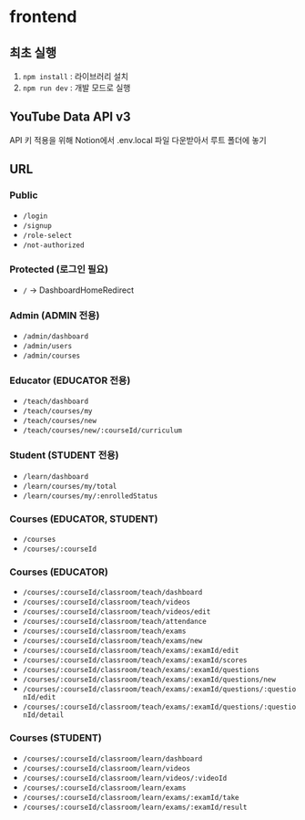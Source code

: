 # frontend

## 최초 실행

1. `npm install` : 라이브러리 설치
2. `npm run dev` : 개발 모드로 실행

## YouTube Data API v3

API 키 적용을 위해 Notion에서 .env.local 파일 다운받아서 루트 폴더에 놓기

## URL

### Public

- `/login`
- `/signup`
- `/role-select`
- `/not-authorized`

### Protected (로그인 필요)

- `/` → DashboardHomeRedirect

### Admin (ADMIN 전용)

- `/admin/dashboard`
- `/admin/users`
- `/admin/courses`

### Educator (EDUCATOR 전용)

- `/teach/dashboard`
- `/teach/courses/my`
- `/teach/courses/new`
- `/teach/courses/new/:courseId/curriculum`

### Student (STUDENT 전용)

- `/learn/dashboard`
- `/learn/courses/my/total`
- `/learn/courses/my/:enrolledStatus`

### Courses (EDUCATOR, STUDENT)

- `/courses`
- `/courses/:courseId`

### Courses (EDUCATOR)

- `/courses/:courseId/classroom/teach/dashboard`
- `/courses/:courseId/classroom/teach/videos`
- `/courses/:courseId/classroom/teach/videos/edit`
- `/courses/:courseId/classroom/teach/attendance`
- `/courses/:courseId/classroom/teach/exams`
- `/courses/:courseId/classroom/teach/exams/new`
- `/courses/:courseId/classroom/teach/exams/:examId/edit`
- `/courses/:courseId/classroom/teach/exams/:examId/scores`
- `/courses/:courseId/classroom/teach/exams/:examId/questions`
- `/courses/:courseId/classroom/teach/exams/:examId/questions/new`
- `/courses/:courseId/classroom/teach/exams/:examId/questions/:questionId/edit`
- `/courses/:courseId/classroom/teach/exams/:examId/questions/:questionId/detail`

### Courses (STUDENT)

- `/courses/:courseId/classroom/learn/dashboard`
- `/courses/:courseId/classroom/learn/videos`
- `/courses/:courseId/classroom/learn/videos/:videoId`
- `/courses/:courseId/classroom/learn/exams`
- `/courses/:courseId/classroom/learn/exams/:examId/take`
- `/courses/:courseId/classroom/learn/exams/:examId/result`
